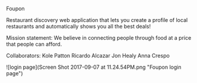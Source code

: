 Foupon

Restaurant discovery web application that lets you create a profile of local restaurants and automatically shows you all the best deals! 

Mission statement: 
We believe in connecting people through food at a price that people can afford.

Collaborators: 
Kole Patton
Ricardo Alcazar
Jon Healy
Anna Crespo

![login page](Screen Shot 2017-09-07 at 11.24.54PM.png "Foupon login page")


